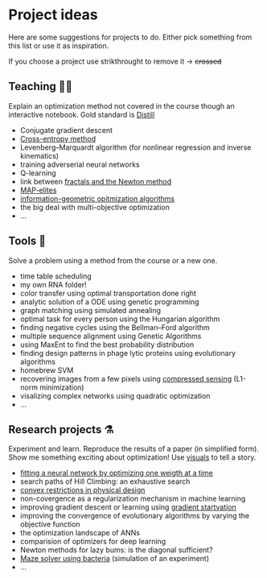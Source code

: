 # Project ideas

Here are some suggestions for projects to do. Either pick something from this list or use it as inspiration.

If you choose a project use strikthrought to remove it -> ~~crossed~~

## Teaching 👨‍🏫

Explain an optimization method not covered in the course though an interactive notebook. Gold standard is [Distill](https://distill.pub/2017/momentum/)

- Conjugate gradient descent
- [Cross-entropy method](https://en.wikipedia.org/wiki/Cross-Entropy_Method)
- Levenberg–Marquardt algorithm (for nonlinear regression and inverse kinematics)
- training adverserial neural networks
- Q-learning
- link between [fractals and the Newton method](https://www.youtube.com/watch?v=-RdOwhmqP5s)
- [MAP-elites](https://arxiv.org/abs/1504.04909)
- [information-geometric opitmization algorithms](http://www.cmap.polytechnique.fr/~anne.auger/teaching-slides/05_DFO-IGO.pdf)
- the big deal with multi-objective optimization
- ...

## Tools 🔧

Solve a problem using a method from the course or a new one.

- time table scheduling
- my own RNA folder!
- color transfer using optimal transportation done right
- analytic solution of a ODE using genetic programming
- graph matching using simulated annealing
- optimal task for every person using the Hungarian algorithm
- finding negative cycles using the Bellman–Ford algorithm
- multiple sequence alignment using Genetic Algorithms
- using MaxEnt to find the best probability distribution
- finding design patterns in phage lytic proteins using evolutionary algorithms
- homebrew SVM
- recovering images from a few pixels using [compressed sensing](https://www.youtube.com/watch?v=SbU1pahbbkc) (L1-norm minimization)
- visalizing complex networks using quadratic optimization
- ...

## Research projects ⚗️

Experiment and learn. Reproduce the results of a paper (in simplified form). Show me something exciting about optimization! Use [visuals](https://www.youtube.com/watch?v=gvck7ssg9dE) to tell a story.

- [fitting a neural network by optimizing one weigth at a time](http://arxiv.org/abs/2005.05955)
- search paths of Hill Climbing: an exhaustive search
- [convex restrictions in physical design](https://stanford.edu/~boyd/papers/pdf/cvx_restrictions_physical_design.pdf)
- non-covergence as a regularization mechanism in machine learning
- improving gradient descent or learning using [gradient startvation](https://mohammadpz.github.io/GradientStarvation.html)
- improving the convergence of evolutionary algorithms by varying the objective function
- the optimization landscape of ANNs
- comparision of optimizers for deep learning
- Newton methods for lazy bums: is the diagonal sufficient?
- [Maze solver using bacteria](https://www.technologyreview.com/2021/11/09/1039107/e-coli-maze-solving-biocomputer/?s=03) (simulation of an experiment)
- ...
